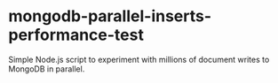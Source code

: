 # mongodb-parallel-inserts-performance-test
Simple Node.js script to experiment with millions of document writes to MongoDB in parallel.
